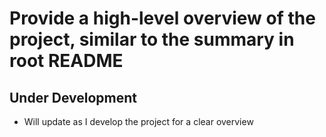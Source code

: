 # Provide a high-level overview of the project, similar to the summary in root README

## Under Development
- Will update as I develop the project for a clear overview